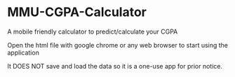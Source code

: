 # MMU-CGPA-Calculator
A mobile friendly calculator to predict/calculate your CGPA

Open the html file with google chrome or any web browser to start using the application

It DOES NOT save and load the data so it is a one-use app for prior notice.
